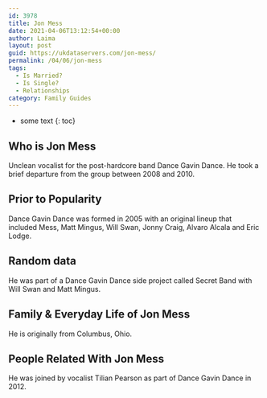 ```yaml
---
id: 3978
title: Jon Mess
date: 2021-04-06T13:12:54+00:00
author: Laima
layout: post
guid: https://ukdataservers.com/jon-mess/
permalink: /04/06/jon-mess
tags:
  - Is Married?
  - Is Single?
  - Relationships
category: Family Guides
---
```


* some text
{: toc}


## Who is Jon Mess
                  
                  
                  
Unclean vocalist for the post-hardcore band Dance Gavin Dance. He took a brief departure from the group between 2008 and 2010.
                  
              
            
              
            
                
                
                
## Prior to Popularity
                  
                  
                  
Dance Gavin Dance was formed in 2005 with an original lineup that included Mess, Matt Mingus, Will Swan, Jonny Craig, Alvaro Alcala and Eric Lodge.
                  
              
            
              
            
                
                
                
## Random data
                  
                  
                  
He was part of a Dance Gavin Dance side project called Secret Band with Will Swan and Matt Mingus.
                  
              
            
              
            
                
                
                
## Family & Everyday Life of Jon Mess
                  
                  
                  
He is originally from Columbus, Ohio.
                  
              
            
              
            
                
                
                
## People Related With Jon Mess
                  
                  
                  
He was joined by vocalist Tilian Pearson as part of Dance Gavin Dance in 2012.
                  
              
            
              
            
                
              
            
              
              
            
            
              
            
          
          
          
